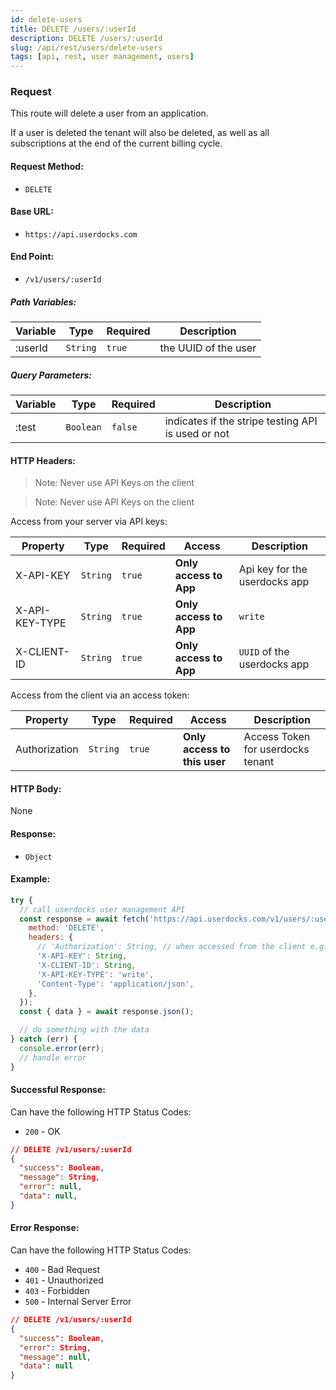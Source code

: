 ```yaml
---
id: delete-users
title: DELETE /users/:userId
description: DELETE /users/:userId
slug: /api/rest/users/delete-users
tags: [api, rest, user management, users]
---
```


### Request

This route will delete a user from an application.

If a user is deleted the tenant will also be deleted, as well as all subscriptions at the end of the current billing cycle.

#### Request Method:

- `DELETE`

#### Base URL:

- `https://api.userdocks.com`

#### End Point:

- `/v1/users/:userId`

##### Path Variables:

| Variable | Type | Required | Description |
|---|---|---|---|
| :userId | `String` | `true` | the UUID of the user

##### Query Parameters:

| Variable | Type | Required | Description |
|---|---|---|---|
| :test | `Boolean` | `false` | indicates if the stripe testing API is used or not

#### HTTP Headers:

> Note: Never use API Keys on the client

> Note: Never use API Keys on the client

Access from your server via API keys:

| Property       | Type        | Required  | Access                 | Description                   |
| -------------- | ----------- | --------- | ---------------------- | ----------------------------- |
| X-API-KEY      | `String` | `true` | **Only access to App** | Api key for the userdocks app |
| X-API-KEY-TYPE | `String` | `true` | **Only access to App** | `write`                       |
| X-CLIENT-ID    | `String` | `true` | **Only access to App** | `UUID` of the userdocks app   |

Access from the client via an access token:

| Property       | Type        | Required  | Access                 | Description                   |
| -------------- | ----------- | --------- | ---------------------- | ----------------------------- |
| Authorization  | `String` | `true` | **Only access to this user** | Access Token for userdocks tenant |

#### HTTP Body:

None

#### Response:

- `Object`

#### Example:

```js
try {
  // call userdocks user management API
  const response = await fetch('https://api.userdocks.com/v1/users/:userId', {
    method: 'DELETE',
    headers: {
      // 'Authorization': String, // when accessed from the client e.g. `Bearer ${accessToken}`
      'X-API-KEY': String,
      'X-CLIENT-ID': String,
      'X-API-KEY-TYPE': 'write',
      'Content-Type': 'application/json',
    },
  });
  const { data } = await response.json();

  // do something with the data
} catch (err) {
  console.error(err);
  // handle error
}
```

#### Successful Response:

Can have the following HTTP Status Codes:

- `200` - OK

```json
// DELETE /v1/users/:userId
{
  "success": Boolean,
  "message": String,
  "error": null,
  "data": null,
}
```

#### Error Response:

Can have the following HTTP Status Codes:

- `400` - Bad Request
- `401` - Unauthorized
- `403` - Forbidden
- `500` - Internal Server Error

```json
// DELETE /v1/users/:userId
{
  "success": Boolean,
  "error": String,
  "message": null,
  "data": null
}
```
